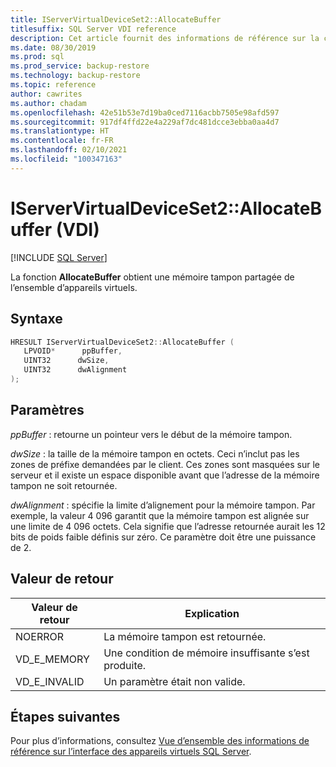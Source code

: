 ```yaml
---
title: IServerVirtualDeviceSet2::AllocateBuffer
titlesuffix: SQL Server VDI reference
description: Cet article fournit des informations de référence sur la commande IServerVirtualDeviceSet2::AllocateBuffer.
ms.date: 08/30/2019
ms.prod: sql
ms.prod_service: backup-restore
ms.technology: backup-restore
ms.topic: reference
author: cawrites
ms.author: chadam
ms.openlocfilehash: 42e51b53e7d19ba0ced7116acbb7505e98afd597
ms.sourcegitcommit: 917df4ffd22e4a229af7dc481dcce3ebba0aa4d7
ms.translationtype: HT
ms.contentlocale: fr-FR
ms.lasthandoff: 02/10/2021
ms.locfileid: "100347163"
---
```

# <a name="iservervirtualdeviceset2allocatebuffer-vdi"></a>IServerVirtualDeviceSet2::AllocateBuffer (VDI)

[!INCLUDE [SQL Server](../../../includes/applies-to-version/sqlserver.md)]

La fonction **AllocateBuffer** obtient une mémoire tampon partagée de l’ensemble d’appareils virtuels.

## <a name="syntax"></a>Syntaxe

```c
HRESULT IServerVirtualDeviceSet2::AllocateBuffer (
   LPVOID*      ppBuffer,
   UINT32      dwSize,
   UINT32      dwAlignment
);
```

## <a name="parameters"></a>Paramètres

*ppBuffer* : retourne un pointeur vers le début de la mémoire tampon.

*dwSize* : la taille de la mémoire tampon en octets. Ceci n’inclut pas les zones de préfixe demandées par le client. Ces zones sont masquées sur le serveur et il existe un espace disponible avant que l’adresse de la mémoire tampon ne soit retournée.

*dwAlignment* : spécifie la limite d’alignement pour la mémoire tampon. Par exemple, la valeur 4 096 garantit que la mémoire tampon est alignée sur une limite de 4 096 octets. Cela signifie que l’adresse retournée aurait les 12 bits de poids faible définis sur zéro. Ce paramètre doit être une puissance de 2.

## <a name="return-value"></a>Valeur de retour

|Valeur de retour | Explication |
|---|---|
| NOERROR | La mémoire tampon est retournée. |
| VD_E_MEMORY | Une condition de mémoire insuffisante s’est produite. |
| VD_E_INVALID | Un paramètre était non valide. |

## <a name="next-steps"></a>Étapes suivantes

Pour plus d’informations, consultez [Vue d’ensemble des informations de référence sur l’interface des appareils virtuels SQL Server](reference-virtual-device-interface.md).